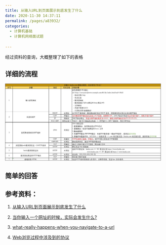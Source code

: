 ```yaml
---
title: 从输入URL到页面展示到底发生了什么
date: 2020-11-30 14:37:11
permalink: /pages/a83932/
categories: 
  - 计算机基础
  - 计算机网络面试题

---
```


经过资料的查询，大概整理了如下的表格

## 详细的流程

![image-20201130212056932](./assets/img/image-20201130212056932.png)

## 简单的回答



## 参考资料：

1. [从输入URL到页面展示到底发生了什么](https://mp.weixin.qq.com/s?__biz=MzAxNDMwMTMwMw==&mid=2247488981&idx=1&sn=cddfdfe93d7d90d463b3f81cae56ecd2&chksm=9b9434cdace3bddbcc19fe6740f0e6a1ac33b5f29f7bdb9f1f7861b761065fff85c4778af562&scene=0&key=daf5926c99d6695fd0757e2ef09b95c76f593895f3fa1827bcf1b6894f31e6d71e50ed8c537cffd881ff0081b069c62df345a6d61b99802e6fcd83e98dc6a57c65af10d81dbb0c1be13406d18cd8664a&ascene=14&uin=MjEzOTc2MjYzMQ%3D%3D&devicetype=Windows+10&version=62060728&lang=zh_CN&pass_ticket=YVYQuTg%2FBMTYHxQounqWoDVtpcueDJYHWXh4IkXedW%2BAo2tjpP7U4AaduEI%2BEga%2F)
2.  [当你输入一个网址的时候，实际会发生什么?](https://www.cnblogs.com/wenanry/archive/2010/02/25/1673368.html)
3. [what-really-happens-when-you-navigate-to-a-url](http://igoro.com/archive/what-really-happens-when-you-navigate-to-a-url/)

4. [Web浏览过程中涉及到的协议](https://blog.csdn.net/Mary19920410/article/details/60133609)


